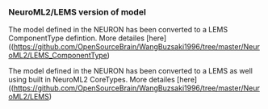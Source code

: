 ### NeuroML2/LEMS version of model 

The model defined in the NEURON has been converted to a LEMS ComponentType defintion. More detailes [here]((https://github.com/OpenSourceBrain/WangBuzsaki1996/tree/master/NeuroML2/LEMS_ComponentType)

The model defined in the NEURON has been converted to a LEMS as well using built in NeuroML2 CoreTypes. More detailes [here]((https://github.com/OpenSourceBrain/WangBuzsaki1996/tree/master/NeuroML2/LEMS)
